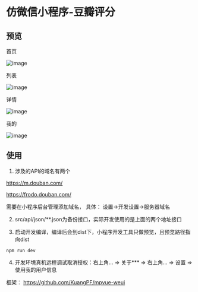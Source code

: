 # 仿微信小程序-豆瓣评分

## 预览

首页

![image](https://luchanan.github.io/mpvue-douban-pingfen/preview/20180711000512.jpg)

列表

![image](https://luchanan.github.io/mpvue-douban-pingfen/preview/20180711000518.jpg)

详情

![image](https://luchanan.github.io/mpvue-douban-pingfen/preview/20180711000525.jpg)

我的

![image](https://luchanan.github.io/mpvue-douban-pingfen/preview/20180711000529.jpg)

## 使用

1. 涉及的API的域名有两个

https://m.douban.com/

https://frodo.douban.com/

需要在小程序后台管理添加域名， 具体： 设置->开发设置->服务器域名

2. src/api/json/**.json为备份接口，实际开发使用的是上面的两个地址接口

3. 启动开发编译，编译后会到dist下，小程序开发工具只做预览，且预览路径指向dist

```
npm run dev
```
4. 开发环境真机远程调试取消授权：右上角... => 关于*** => 右上角... => 设置 => 使用我的用户信息

框架： https://github.com/KuangPF/mpvue-weui

